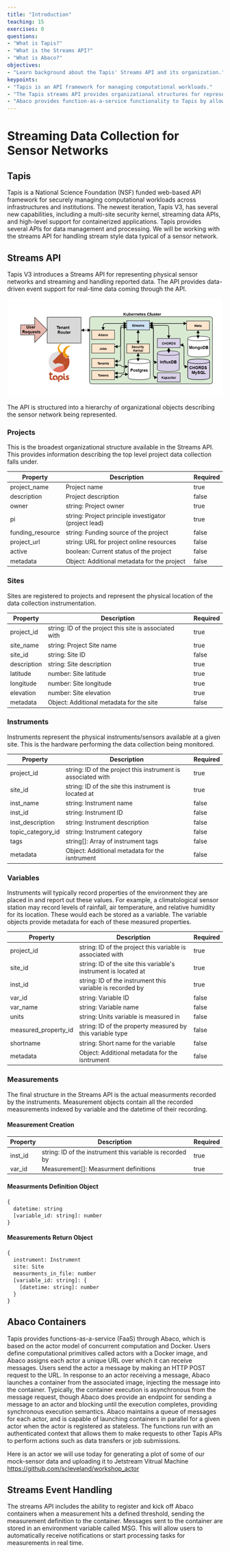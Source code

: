 ```yaml
---
title: "Introduction"
teaching: 15
exercises: 0
questions:
- "What is Tapis?"
- "What is the Streams API?"
- "What is Abaco?"
objectives:
- "Learn background about the Tapis' Streams API and its organization."
keypoints:
- "Tapis is an API framework for managing computational workloads."
- "The Tapis streams API provides organizational structures for representing sensor networks and streaming real time data."
- "Abaco provides function-as-a-service functionality to Tapis by allowing containerized workflows to be kicked off via messages sent by a client."
---
```


# Streaming Data Collection for Sensor Networks

## Tapis

Tapis is a National Science Foundation (NSF) funded web-based API framework for securely managing computational workloads across infrastructures and institutions. The newest iteration, Tapis V3, has several new capabilities, including a multi-site security kernel, streaming data APIs, and high-level support for containerized applications. Tapis provides several APIs for data management and processing. We will be working with the streams API for handling stream style data typical of a sensor network.

## Streams API

Tapis V3 introduces a Streams API for representing physical sensor networks and streaming and handling reported data. The API provides data-driven event support for real-time data coming through the API.

![Tapis Streams API flowchart](../fig/tapis-v3-streams-api.png)

The API is structured into a hierarchy of organizational objects describing the sensor network being represented.

### Projects

This is the broadest organizational structure available in the Streams API. This provides information describing the top level project data collection falls under.

| Property                  | Description                                             | Required  |
| ------------------------- | ------------------------------------------------------- | --------- |
| project_name              | Project name                                            |   true    |
| description               | Project description                                     |   false   |
| owner                     | string: Project owner                                   |   true    |
| pi                        | string: Project principle investigator (project lead)   |   true    |
| funding_resource          | string: Funding source of the project                   |   false   |
| project_url               | string: URL for project online resources                |   false   |
| active                    | boolean: Current status of the project                  |   false   |
| metadata                  | Object: Additional metadata for the project             |   false   |

### Sites

Sites are registered to projects and represent the physical location of the data collection instrumentation.

| Property                  | Description                                             | Required  |
| ------------------------- | ------------------------------------------------------- | --------- |
| project_id                | string: ID of the project this site is associated with  |   true    |
| site_name                 | string: Project Site name                               |   true    |
| site_id                   | string: Site ID                                         |   false   |
| description               | string: Site description                                |   true    |
| latitude                  | number: Site latitude                                   |   true    |
| longitude                 | number: Site longitude                                  |   true    |
| elevation                 | number: Site elevation                                  |   true    |
| metadata                  | Object: Additional metadata for the site                |   false   |

### Instruments

Instruments represent the physical instruments/sensors available at a given site. This is the hardware performing the data collection being monitored.

| Property                  | Description                                                   | Required  |
| ------------------------- | ------------------------------------------------------------- | --------- |
| project_id                | string: ID of the project this instrument is associated with  |   true    |
| site_id                   | string: ID of the site this instrument is located at          |   true    |
| inst_name                 | string: Instrument name                                       |   false   |
| inst_id                   | string: Instrument ID                                         |   false   |
| inst_description          | string: Instrument description                                |   false   |
| topic_category_id         | string: Instrument category                                   |   false   |
| tags                      | string[]: Array of instrument tags                            |   false   |
| metadata                  | Object: Additional metadata for the isntrument                |   false   |

### Variables

Instruments will typically record properties of the environment they are placed in and report out these values. For example, a climatological sensor station may record levels of rainfall, air temperature, and relative humidity for its location. These would each be stored as a variable. The variable objects provide metadata for each of these measured properties.

| Property                  | Description                                                     | Required  |
| ------------------------- | --------------------------------------------------------------- | --------- |
| project_id                | string: ID of the project this variable is associated with      |   true    |
| site_id                   | string: ID of the site this variable's instrument is located at |   true    |
| inst_id                   | string: ID of the instrument this variable is recorded by       |   true    |
| var_id                    | string: Variable ID                                             |   false   |
| var_name                  | string: Variable name                                           |   false   |
| units                     | string: Units variable is measured in                           |   false   |
| measured_property_id      | string: ID of the property measured by this variable type       |   false   |
| shortname                 | string: Short name for the variable                             |   false   |
| metadata                  | Object: Additional metadata for the isntrument                  |   false   |

### Measurements

The final structure in the Streams API is the actual measurments recorded by the instruments. Measurement objects contain all the recorded measurements indexed by variable and the datetime of their recording.

#### Measurement Creation

| Property                  | Description                                                     | Required  |
| ------------------------- | --------------------------------------------------------------- | --------- |
| inst_id                   | string: ID of the instrument this variable is recorded by       |   true    |
| var_id                    | Measurement[]: Measurment definitions                           |   true    |

#### Measurments Definition Object

```gibberish
{
  datetime: string
  [variable_id: string]: number
}
```

#### Measurements Return Object

```gibberish
{
  instrument: Instrument
  site: Site
  measurments_in_file: number
  [variable_id: string]: {
    [datetime: string]: number
  }
}
```


## Abaco Containers

Tapis provides functions-as-a-service (FaaS) through Abaco, which is based on the actor model of concurrent computation and Docker. Users define computational primitives called actors with a Docker image, and Abaco assigns each actor a unique URL over which it can receive messages. Users send the actor a message by making an HTTP POST request to the URL. In response to an actor receiving a message, Abaco launches a container from the associated image, injecting the message into the container. Typically, the container execution is asynchronous from the message request, though Abaco does provide an endpoint for sending a message to an actor and blocking until the execution completes, providing synchronous execution semantics. Abaco maintains a queue of messages for each actor, and is capable of launching containers in parallel for a given actor when the actor is registered as stateless. The functions run with an authenticated context that allows them to make requests to other Tapis APIs to perform actions such as data transfers or job submissions.

Here is an actor we will use today for generating a plot of some of our mock-sensor data and uploading it to Jetstream Vitrual Machine https://github.com/scleveland/workshop_actor

## Streams Event Handling

The streams API includes the ability to register and kick off Abaco containers when a measurement hits a defined threshold, sending the measurement definition to the container. Messages sent to the container are stored in an environment variable called MSG. This will allow users to automatically receive notifications or start processing tasks for measurements in real time.
